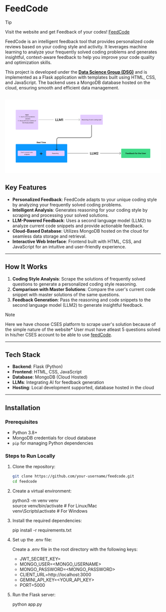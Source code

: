 # FeedCode  

> [!TIP]
> Visit the website and get Feedback of your codes! [FeedCode](https://feedcode.onrender.com/login_page)

FeedCode is an intelligent feedback tool that provides personalized code reviews based on your coding style and activity. It leverages machine learning to analyze your frequently solved coding problems and generates insightful, context-aware feedback to help you improve your code quality and optimization skills.  

This project is developed under the [**Data Science Group (DSG)**](https://github.com/dsgiitr) and is implemented as a Flask application with templates built using HTML, CSS, and JavaScript. The backend uses a MongoDB database hosted on the cloud, ensuring smooth and efficient data management.  

![Sample Image](archi.png)
---

## Key Features  

- **Personalized Feedback**: FeedCode adapts to your unique coding style by analyzing your frequently solved coding problems.  
- **Intelligent Analysis**: Generates reasoning for your coding style by scraping and processing your solved solutions.  
- **LLM-Powered Feedback**: Uses a second language model (LLM2) to analyze current code snippets and provide actionable feedback.  
- **Cloud-Based Database**: Utilizes MongoDB hosted on the cloud for seamless data storage and retrieval.  
- **Interactive Web Interface**: Frontend built with HTML, CSS, and JavaScript for an intuitive and user-friendly experience.  

---

## How It Works  

1. **Coding Style Analysis**: Scrape the solutions of frequently solved questions to generate a personalized coding style reasoning.  
2. **Comparison with Master Solutions**: Compare the user's current code snippet with master solutions of the same questions.  
3. **Feedback Generation**: Pass the reasoning and code snippets to the second language model (LLM2) to generate insightful feedback.  

> [!Note]
> Here we have choose CSES platform to scrape user's solution because of the simple nature of the website*
>  User must have atleast 5 questions solved in his/her CSES account to be able to use [feedCode](https://feedcode.onrender.com/signup_page).
---

## Tech Stack  

- **Backend**: Flask (Python)  
- **Frontend**: HTML, CSS, JavaScript  
- **Database**: MongoDB (Cloud Hosted)  
- **LLMs**: Integrating AI for feedback generation  
- **Hosting**: Local development supported, database hosted in the cloud  

---

## Installation  

### Prerequisites  

- Python 3.8+  
- MongoDB credentials for cloud database  
- `pip` for managing Python dependencies  

### Steps to Run Locally  

1. Clone the repository:  

   ```bash  
   git clone https://github.com/your-username/feedcode.git  
   cd feedcode  
2. Create a virtual environment:

   python3 -m venv venv  
   source venv/bin/activate  # For Linux/Mac  
   venv\Scripts\activate     # For Windows
3. Install the required dependencies:

   pip install -r requirements.txt
4. Set up the .env file:

   Create a .env file in the root directory with the following keys:
   - JWT_SECRET_KEY=<ANY>
   - MONGO_USER=<MONGO_USERNAME>
   - MONGO_PASSWORD=<MONGO_PASSWORD>
   - CLIENT_URL=http://localhost:3000
   - GEMINI_API_KEY=<YOUR_API_KEY>
   - PORT=5000
5. Run the Flask server:

   python app.py
  

